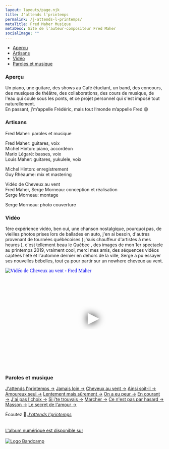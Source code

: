 ```yaml
---
layout: layouts/page.njk
title: J'attends l'printemps
permalink: /j-attends-l-printemps/
metaTitle: Fred Maher Musique
metaDesc: Site de l'auteur-compositeur Fred Maher
socialImage: ""
---
```

<ul class="[ nav__list ] [ box-flex align-center pad-left-400 ] [ p-category ]"><li class="nav__item"><a href="#apercu">Aperçu</a></li>
<li class="nav__item"><a href="#artisans">Artisans</a></li>
<li class="nav__item"><a href="#videos">Vidéo</a></li>
<li class="nav__item"><a href="#textes">Paroles et musique</a></li>
</ul>

### Aperçu

Un piano, une guitare,  des shows au Café étudiant, un band, des concours, des musiques de théâtre, des collaborations, des cours de musique, de l'eau qui coule sous les ponts, et ce projet personnel qui s'est imposé tout naturellement.\
En passant, j'm’appelle Frédéric, mais tout l’monde m’appelle Fred 😃

### Artisans

Fred Maher: paroles et musique

Fred Maher: guitares, voix\
Michel Hinton: piano, accordéon\
Mario Légaré: basses, voix\
Louis Maher: guitares, yukulele, voix  

Michel Hinton: enregistrement\
Guy Rhéaume: mix et mastering

Vidéo de Cheveux au vent\
Fred Maher, Serge Morneau: conception et réalisation\
Serge Morneau: montage

Serge Morneau: photo couverture

### Vidéo

1ère expérience vidéo, ben oui, une chanson nostalgique, pourquoi pas, de vieilles photos prises lors de ballades en auto, j'en ai besoin, d'autres provenant de tournées québécoises ( j'suis chauffeur d'artistes à mes heures ), c'est tellement beau le Québec , des images de mon 1er spectacle au printemps 2019, vraiment cool, merci mes amis, des séquences vidéos captées l'été et l'automne dernier en dehors de la ville, Serge a pu essayer ses nouvelles bébelles, tout ça pour partir sur un nowhere cheveux au vent.

<iframe
  width="560"
  height="315"
  src="https://www.youtube.com/embed/iPxpSqu8BhU"
  srcdoc="<style>*{padding:0;margin:0;overflow:hidden}html,body{height:100%}img,span{position:absolute;width:100%;top:0;bottom:0;margin:auto}span{height:1.5em;text-align:center;font:48px/1.5 sans-serif;color:white;text-shadow:0 0 0.5em black}</style><a href=https://www.youtube.com/embed/iPxpSqu8BhU?autoplay=1><img src=https://i.ytimg.com/vi/iPxpSqu8BhU/maxresdefault.jpg alt='Vidéo de Cheveux au vent - Fred Maher'><span>▶</span></a>"
  frameborder="0"
  allow="accelerometer; autoplay; encrypted-media; gyroscope; picture-in-picture"
  allowfullscreen
  title="Vidéo de Cheveux au vent - Fred Maher"
></iframe>

### Paroles et musique

[J'attends l'printemps →](/paroles-et-musique/j-attends-l-printemps/)
[Jamais loin →](/paroles-et-musique/jamais-loin/)
[Cheveux au vent →](/paroles-et-musique/cheveux-au-vent/)
[Ainsi soit-il →](/paroles-et-musique/ainsi-soit-il/)
[Amoureux seul →](/paroles-et-musique/amoureux-seul/)
[Lentement mais sûrement →](/paroles-et-musique/lentement-mais-surement/)
[On a eu peur →](/paroles-et-musique/on-a-eu-peur/)
[En courant →](/paroles-et-musique/en-courant/)
[J'ai pas l'choix →](/paroles-et-musique/j-ai-pas-l-choix/)
[Si j'te trouvais →](/paroles-et-musique/si-j-te-trouvais/)
[Marcher →](/paroles-et-musique/marcher/)
[Ce n'est pas par hasard →](/paroles-et-musique/ce-n-est-pas-par-hasard/)
[Masson →](/paroles-et-musique/masson/)
[Le secret de l'amour →](/paroles-et-musique/le-secret-de-l-amour/)

Écoutez 🌱 *[J'attends l'printemps](/)*
<br>
<br> 
<a class="bandcamp" href="https://fredmahermusique.bandcamp.com">
          <br>L'album numérique est disponible sur<br><br><img src="/images/bandcamp.svg" alt="Logo Bandcamp"></a>